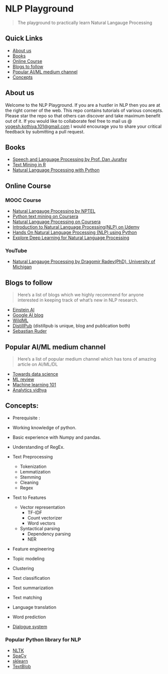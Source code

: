 # NLP Playground
> The playground to practically learn Natural Langauge Processing

## Quick Links
- [About us](#about-us)
- [Books](#books)
- [Online Course](#online-course)
- [Blogs to follow](#blogs-to-follow)
- [Popular AI/ML medium channel](#popular-ai/ml-medium-channel)
- [Concepts](#concepts)

## About us
Welcome to the NLP Playground. If you are a hustler in NLP then you are at the right corner of the web. This repo contains tutorials of various concepts.
Please star the repo so that others can discover and take maximum benefit out of it.
If you would like to collaborate feel free to mail us @ yogesh.kothiya.101@gmail.com
I would encourage you to share your critical feedback by submitting a pull request.

## Books
- [Speech and Language Processing by Prof. Dan Jurafsy](https://web.stanford.edu/~jurafsky/slp3/)
- [Text Mining in R](https://www.tidytextmining.com)
- [Natural Language Processing with Python](https://www.nltk.org/book/)

## Online Course
### MOOC Course
- [Natural Langauge Processing by NPTEL](https://nptel.ac.in/courses/106101007/1)
- [Python text mining on Coursera](https://www.coursera.org/learn/python-text-mining)
- [Natural Language Processing on Coursera](https://www.coursera.org/learn/language-processing)
- [Introduction to Natural Language Processing(NLP) on Udemy](https://www.udemy.com/natural-language-processing/)
- [Hands On Natural Language Processing (NLP) using Python](https://www.udemy.com/hands-on-natural-language-processing-using-python/)
- [Explore Deep Learning for Natural Language Processing](https://trailhead.salesforce.com/en/content/learn/trails/explore-deep-learning-for-nlp)

### YouTube
- [Natural Langauge Processing by Dragomir Radev(PhD), University of Michigan](https://www.youtube.com/playlist?list=PLLssT5z_DsK8BdawOVCCaTCO99Ya58ryR)

## Blogs to follow
> Here’s a list of blogs which we highly recommend for anyone interested in keeping track of what’s new in NLP research.
- [Einstein AI](https://einstein.ai/research)
- [Google AI blog](https://ai.googleblog.com/)
- [WildML](http://www.wildml.com/)
- [DistillPub](https://distill.pub/) (distillpub is unique, blog and publication both)
- [Sebastian Ruder](http://ruder.io/)

## Popular AI/ML medium channel
> Here’s a list of popular medium channel which has tons of amazing article on AI/ML/DL
- [Towards data science](https://towardsdatascience.com/)
- [ML review](https://medium.com/mlreview)
- [Machine learning 101](https://medium.com/machine-learning-101)
- [Analytics vidhya](https://medium.com/analytics-vidhya)

## Concepts:
- Prerequisite :
 -	Working knowledge of python.
 - 	Basic experience with Numpy and pandas.
 - 	Understanding of RegEx.

- Text Preprocessing
	- Tokenization
	- Lemmatization
	- Stemming
	- Cleaning
	- Regex

- Text to Features
	- Vector representation
		- TF-IDF
		- Count vectorizer
		- Word vectors
	- Syntactical parsing
		- Dependency parsing
		- NER

- Feature engineering
- Topic modeling
- Clustering
- Text classification
- Text summarization
- Text matching
- Language translation
- Word prediction
- [Dialogue system](http://web.stanford.edu/class/cs20si/lectures/slides_13.pdf)


### Popular Python library for NLP
- [NLTK](https://www.nltk.org/)
- [SpaCy](https://spacy.io/)
- [sklearn](https://scikit-learn.org/stable/)
- [TextBlob](https://textblob.readthedocs.io/en/dev/)

